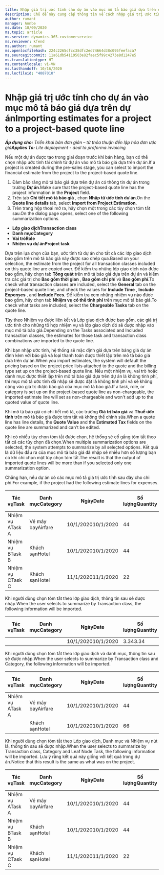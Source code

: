 ```yaml
---
title: Nhập giá trị ước tính cho dự án vào mục mô tả báo giá dựa trên dự án
description: Chủ đề này cung cấp thông tin về cách nhập giá trị ước tính từ dự án vào mục mô tả báo giá.
author: rumant
manager: Annbe
ms.date: 10/09/2020
ms.topic: article
ms.service: dynamics-365-customerservice
ms.reviewer: kfend
ms.author: rumant
ms.openlocfilehash: 224c2265cfcc38dfc2ed74664d38c095feefaca7
ms.sourcegitcommit: 11a61db54119503e82faec5f99c4273e8d1247e5
ms.translationtype: HT
ms.contentlocale: vi-VN
ms.lasthandoff: 10/16/2020
ms.locfileid: "4087010"
---
```

# <a name="importing-estimates-for-a-project-to-a-project-based-quote-line"></a><span data-ttu-id="968b4-103">Nhập giá trị ước tính cho dự án vào mục mô tả báo giá dựa trên dự án</span><span class="sxs-lookup"><span data-stu-id="968b4-103">Importing estimates for a project to a project-based quote line</span></span>

<span data-ttu-id="968b4-104">_**Áp dụng cho:** Triển khai bản đơn giản – từ thỏa thuận đến lập hóa đơn ước giá_</span><span class="sxs-lookup"><span data-stu-id="968b4-104">_**Applies To:** Lite deployment - deal to proforma invoicing_</span></span>

<span data-ttu-id="968b4-105">Nếu một dự án được tạo trong giai đoạn trước khi bán hàng, bạn có thể chọn nhập ước tính tài chính từ dự án vào mô tả báo giá dựa trên dự án.</span><span class="sxs-lookup"><span data-stu-id="968b4-105">If a project is created during the pre-sales stage, you can select to import the financial estimate from the project to the project-based quote line.</span></span>

1. <span data-ttu-id="968b4-106">Đảm bảo rằng mô tả báo giá dựa trên dự án có thông tin dự án trong trường **Dự án**.</span><span class="sxs-lookup"><span data-stu-id="968b4-106">Make sure that the project-based quote line has the project information in the **Project** field.</span></span>
2. <span data-ttu-id="968b4-107">Trên tab **Chi tiết mô tả báo giá** , chọn **Nhập từ ước tính dự án**.</span><span class="sxs-lookup"><span data-stu-id="968b4-107">On the **Quote line details** tab, select **Import from Project Estimation**.</span></span>
3. <span data-ttu-id="968b4-108">Trên trang hộp thoại mở ra, hãy chọn một trong các tùy chọn tóm tắt sau.</span><span class="sxs-lookup"><span data-stu-id="968b4-108">On the dialog page opens, select one of the following summarization options.</span></span>

  - <span data-ttu-id="968b4-109">**Lớp giao dịch**</span><span class="sxs-lookup"><span data-stu-id="968b4-109">**Transaction class**</span></span>
  - <span data-ttu-id="968b4-110">**Danh mục**</span><span class="sxs-lookup"><span data-stu-id="968b4-110">**Category**</span></span>
  - <span data-ttu-id="968b4-111">**Vai trò**</span><span class="sxs-lookup"><span data-stu-id="968b4-111">**Role**</span></span> 
  - <span data-ttu-id="968b4-112">**Nhiệm vụ dự án**</span><span class="sxs-lookup"><span data-stu-id="968b4-112">**Project task**</span></span>

<span data-ttu-id="968b4-113">Dựa trên lựa chọn của bạn, ước tính từ dự án cho tất cả các lớp giao dịch bao gồm trên mô tả báo giá này được sao chép qua.</span><span class="sxs-lookup"><span data-stu-id="968b4-113">Based on your selection, the estimate from the project for all transaction classes included on this quote line are copied over.</span></span> <span data-ttu-id="968b4-114">Để kiểm tra những lớp giao dịch nào được bao gồm, hãy chọn tab **Tổng quát** trên mô tả báo giá dựa trên dự án và kiểm tra các giá trị cho **Bao gồm thời gian** , **Bao gồm chi phí** và **Bao gồm phí**.</span><span class="sxs-lookup"><span data-stu-id="968b4-114">To check what transaction classes are included, select the **General** tab on the project-based quote line, and check the values for **Include Time** , **Include Expenses** , and **Include Fees**.</span></span>  <span data-ttu-id="968b4-115">Để kiểm tra xem những nhiệm vụ nào được bao gồm, hãy chọn tab **Nhiệm vụ có thể tính phí** trên mục mô tả báo giá.</span><span class="sxs-lookup"><span data-stu-id="968b4-115">To check what tasks are included, select the **Chargeable Tasks** tab on the quote line.</span></span>

<span data-ttu-id="968b4-116">Tùy theo Nhiệm vụ được liên kết và Lớp giao dịch được bao gồm, các giá trị ước tính cho những tổ hợp nhiệm vụ và lớp giao dịch đó sẽ được nhập vào mục mô tả báo giá.</span><span class="sxs-lookup"><span data-stu-id="968b4-116">Depending on the Tasks associated and Included transaction classes, the estimates for those task and transaction class combinations are imported to the quote line.</span></span>

<span data-ttu-id="968b4-117">Khi bạn nhập ước tính, hệ thống sẽ mặc định giá dựa trên bảng giá dự án đính kèm với báo giá và loại thanh toán được thiết lập trên mô tả báo giá dựa trên dự án.</span><span class="sxs-lookup"><span data-stu-id="968b4-117">When you import estimates, the system will default the pricing based on the project price lists attached to the quote and the billing type set up on the project-based quote line.</span></span> <span data-ttu-id="968b4-118">Nếu một nhiệm vụ, vai trò hoặc danh mục được thiết lập trên mô tả báo giá dựa trên dự án là không tính phí, thì mục mô tả ước tính đã nhập sẽ được đặt là không tính phí và sẽ không cộng vào giá trị được báo giá của mục mô tả báo giá.</span><span class="sxs-lookup"><span data-stu-id="968b4-118">If a task, role, or category is set up on the project-based quote line as non-chargeable, the imported estimate line will set as non-chargeable and won't add up to the quoted value of quote line.</span></span>

<span data-ttu-id="968b4-119">Khi mô tả báo giá có chi tiết mô tả, các trường **Giá trị báo giá** và **Thuế ước tính** trên mô tả báo giá được tóm tắt và không thể chỉnh sửa.</span><span class="sxs-lookup"><span data-stu-id="968b4-119">When a quote line has line details, the **Quote Value** and the **Estimated Tax** fields on the quote line are summarized and can't be edited.</span></span>

<span data-ttu-id="968b4-120">Khi có nhiều tùy chọn tóm tắt được chọn, hệ thống sẽ cố gắng tóm tắt theo tất cả các tùy chọn đã chọn.</span><span class="sxs-lookup"><span data-stu-id="968b4-120">When multiple summarization options are selected, the system attempts to summarize by all selected options.</span></span> <span data-ttu-id="968b4-121">Kết quả là dữ liệu đầu ra của mục mô tả báo giá đã nhập sẽ nhiều hơn số lượng bạn có khi chỉ chọn một tùy chọn tóm tắt.</span><span class="sxs-lookup"><span data-stu-id="968b4-121">The result is that the output of imported quote lines will be more than if you selected only one summarization option.</span></span>

<span data-ttu-id="968b4-122">Chẳng hạn, nếu dự án có các mục mô tả giá trị ước tính sau đây cho chi phí.</span><span class="sxs-lookup"><span data-stu-id="968b4-122">For example, if the project had the following estimate lines for expenses.</span></span>

| <span data-ttu-id="968b4-123">Tác vụ</span><span class="sxs-lookup"><span data-stu-id="968b4-123">Task</span></span> | <span data-ttu-id="968b4-124">Danh mục</span><span class="sxs-lookup"><span data-stu-id="968b4-124">Category</span></span> | <span data-ttu-id="968b4-125">Ngày</span><span class="sxs-lookup"><span data-stu-id="968b4-125">Date</span></span> | <span data-ttu-id="968b4-126">Số lượng</span><span class="sxs-lookup"><span data-stu-id="968b4-126">Quantity</span></span> | <span data-ttu-id="968b4-127">Đơn giá</span><span class="sxs-lookup"><span data-stu-id="968b4-127">Unit price</span></span> | <span data-ttu-id="968b4-128">Số lượng</span><span class="sxs-lookup"><span data-stu-id="968b4-128">Amount</span></span> |
| --- | --- | --- | --- | --- | --- |
| <span data-ttu-id="968b4-129">Nhiệm vụ A</span><span class="sxs-lookup"><span data-stu-id="968b4-129">Task A</span></span> | <span data-ttu-id="968b4-130">Vé máy bay</span><span class="sxs-lookup"><span data-stu-id="968b4-130">Airfare</span></span> | <span data-ttu-id="968b4-131">10/1/2020</span><span class="sxs-lookup"><span data-stu-id="968b4-131">10/1/2020</span></span> | <span data-ttu-id="968b4-132">4</span><span class="sxs-lookup"><span data-stu-id="968b4-132">4</span></span> | <span data-ttu-id="968b4-133">400</span><span class="sxs-lookup"><span data-stu-id="968b4-133">400</span></span> | <span data-ttu-id="968b4-134">1600</span><span class="sxs-lookup"><span data-stu-id="968b4-134">1600</span></span> |
| <span data-ttu-id="968b4-135">Nhiệm vụ B</span><span class="sxs-lookup"><span data-stu-id="968b4-135">Task B</span></span> | <span data-ttu-id="968b4-136">Khách sạn</span><span class="sxs-lookup"><span data-stu-id="968b4-136">Hotel</span></span> | <span data-ttu-id="968b4-137">10/1/2020</span><span class="sxs-lookup"><span data-stu-id="968b4-137">10/1/2020</span></span> | <span data-ttu-id="968b4-138">4</span><span class="sxs-lookup"><span data-stu-id="968b4-138">4</span></span> | <span data-ttu-id="968b4-139">200</span><span class="sxs-lookup"><span data-stu-id="968b4-139">200</span></span> | <span data-ttu-id="968b4-140">800</span><span class="sxs-lookup"><span data-stu-id="968b4-140">800</span></span> |
| <span data-ttu-id="968b4-141">Nhiệm vụ C</span><span class="sxs-lookup"><span data-stu-id="968b4-141">Task C</span></span> | <span data-ttu-id="968b4-142">Khách sạn</span><span class="sxs-lookup"><span data-stu-id="968b4-142">Hotel</span></span> | <span data-ttu-id="968b4-143">11/1/2020</span><span class="sxs-lookup"><span data-stu-id="968b4-143">11/1/2020</span></span> | <span data-ttu-id="968b4-144">2</span><span class="sxs-lookup"><span data-stu-id="968b4-144">2</span></span> | <span data-ttu-id="968b4-145">200</span><span class="sxs-lookup"><span data-stu-id="968b4-145">200</span></span> | <span data-ttu-id="968b4-146">400</span><span class="sxs-lookup"><span data-stu-id="968b4-146">400</span></span> |

<span data-ttu-id="968b4-147">Khi người dùng chọn tóm tắt theo lớp giao dịch, thông tin sau sẽ được nhập.</span><span class="sxs-lookup"><span data-stu-id="968b4-147">When the user selects to summarize by Transaction class, the following information will be imported.</span></span>

| <span data-ttu-id="968b4-148">Tác vụ</span><span class="sxs-lookup"><span data-stu-id="968b4-148">Task</span></span> | <span data-ttu-id="968b4-149">Danh mục</span><span class="sxs-lookup"><span data-stu-id="968b4-149">Category</span></span> | <span data-ttu-id="968b4-150">Ngày</span><span class="sxs-lookup"><span data-stu-id="968b4-150">Date</span></span> | <span data-ttu-id="968b4-151">Số lượng</span><span class="sxs-lookup"><span data-stu-id="968b4-151">Quantity</span></span> | <span data-ttu-id="968b4-152">Đơn giá</span><span class="sxs-lookup"><span data-stu-id="968b4-152">Unit price</span></span> | <span data-ttu-id="968b4-153">Số lượng</span><span class="sxs-lookup"><span data-stu-id="968b4-153">Amount</span></span> |
| --- | --- | --- | --- | --- | --- |
|||<span data-ttu-id="968b4-154">10/1/2020</span><span class="sxs-lookup"><span data-stu-id="968b4-154">10/1/2020</span></span> | <span data-ttu-id="968b4-155">3.34</span><span class="sxs-lookup"><span data-stu-id="968b4-155">3.34</span></span> | <span data-ttu-id="968b4-156">840</span><span class="sxs-lookup"><span data-stu-id="968b4-156">840</span></span> | <span data-ttu-id="968b4-157">2800</span><span class="sxs-lookup"><span data-stu-id="968b4-157">2800</span></span> |

<span data-ttu-id="968b4-158">Khi người dùng chọn tóm tắt theo lớp giao dịch và danh mục, thông tin sau sẽ được nhập.</span><span class="sxs-lookup"><span data-stu-id="968b4-158">When the user selects to summarize by Transaction class and Category, the following information will be imported.</span></span>

| <span data-ttu-id="968b4-159">Tác vụ</span><span class="sxs-lookup"><span data-stu-id="968b4-159">Task</span></span> | <span data-ttu-id="968b4-160">Danh mục</span><span class="sxs-lookup"><span data-stu-id="968b4-160">Category</span></span> | <span data-ttu-id="968b4-161">Ngày</span><span class="sxs-lookup"><span data-stu-id="968b4-161">Date</span></span> | <span data-ttu-id="968b4-162">Số lượng</span><span class="sxs-lookup"><span data-stu-id="968b4-162">Quantity</span></span> | <span data-ttu-id="968b4-163">Đơn giá</span><span class="sxs-lookup"><span data-stu-id="968b4-163">Unit price</span></span> | <span data-ttu-id="968b4-164">Số lượng</span><span class="sxs-lookup"><span data-stu-id="968b4-164">Amount</span></span> |
| --- | --- | --- | --- | --- | --- |
| <span data-ttu-id="968b4-165">Nhiệm vụ A</span><span class="sxs-lookup"><span data-stu-id="968b4-165">Task A</span></span> | <span data-ttu-id="968b4-166">Vé máy bay</span><span class="sxs-lookup"><span data-stu-id="968b4-166">Airfare</span></span> | <span data-ttu-id="968b4-167">10/1/2020</span><span class="sxs-lookup"><span data-stu-id="968b4-167">10/1/2020</span></span> | <span data-ttu-id="968b4-168">4</span><span class="sxs-lookup"><span data-stu-id="968b4-168">4</span></span> | <span data-ttu-id="968b4-169">400</span><span class="sxs-lookup"><span data-stu-id="968b4-169">400</span></span> | <span data-ttu-id="968b4-170">1600</span><span class="sxs-lookup"><span data-stu-id="968b4-170">1600</span></span> |
| | <span data-ttu-id="968b4-171">Khách sạn</span><span class="sxs-lookup"><span data-stu-id="968b4-171">Hotel</span></span> | <span data-ttu-id="968b4-172">10/1/2020</span><span class="sxs-lookup"><span data-stu-id="968b4-172">10/1/2020</span></span> | <span data-ttu-id="968b4-173">6</span><span class="sxs-lookup"><span data-stu-id="968b4-173">6</span></span> | <span data-ttu-id="968b4-174">200</span><span class="sxs-lookup"><span data-stu-id="968b4-174">200</span></span> | <span data-ttu-id="968b4-175">1200</span><span class="sxs-lookup"><span data-stu-id="968b4-175">1200</span></span> |

<span data-ttu-id="968b4-176">Khi người dùng chọn tóm tắt theo Lớp giao dịch, Danh mục và Nhiệm vụ nút lá, thông tin sau sẽ được nhập.</span><span class="sxs-lookup"><span data-stu-id="968b4-176">When the user selects to summarize by Transaction class, Category and Leaf Node Task, the following information will be imported.</span></span> <span data-ttu-id="968b4-177">Lưu ý rằng kết quả này giống với kết quả trong dự án.</span><span class="sxs-lookup"><span data-stu-id="968b4-177">Notice that this result is the same as what was on the project.</span></span>

| <span data-ttu-id="968b4-178">Tác vụ</span><span class="sxs-lookup"><span data-stu-id="968b4-178">Task</span></span> | <span data-ttu-id="968b4-179">Danh mục</span><span class="sxs-lookup"><span data-stu-id="968b4-179">Category</span></span> | <span data-ttu-id="968b4-180">Ngày</span><span class="sxs-lookup"><span data-stu-id="968b4-180">Date</span></span> | <span data-ttu-id="968b4-181">Số lượng</span><span class="sxs-lookup"><span data-stu-id="968b4-181">Quantity</span></span> | <span data-ttu-id="968b4-182">Đơn giá</span><span class="sxs-lookup"><span data-stu-id="968b4-182">Unit price</span></span> | <span data-ttu-id="968b4-183">Số lượng</span><span class="sxs-lookup"><span data-stu-id="968b4-183">Amount</span></span> |
| --- | --- | --- | --- | --- | --- |
| <span data-ttu-id="968b4-184">Nhiệm vụ A</span><span class="sxs-lookup"><span data-stu-id="968b4-184">Task A</span></span> | <span data-ttu-id="968b4-185">Vé máy bay</span><span class="sxs-lookup"><span data-stu-id="968b4-185">Airfare</span></span> | <span data-ttu-id="968b4-186">10/1/2020</span><span class="sxs-lookup"><span data-stu-id="968b4-186">10/1/2020</span></span> | <span data-ttu-id="968b4-187">4</span><span class="sxs-lookup"><span data-stu-id="968b4-187">4</span></span> | <span data-ttu-id="968b4-188">400</span><span class="sxs-lookup"><span data-stu-id="968b4-188">400</span></span> | <span data-ttu-id="968b4-189">1600</span><span class="sxs-lookup"><span data-stu-id="968b4-189">1600</span></span> |
| <span data-ttu-id="968b4-190">Nhiệm vụ B</span><span class="sxs-lookup"><span data-stu-id="968b4-190">Task B</span></span> | <span data-ttu-id="968b4-191">Khách sạn</span><span class="sxs-lookup"><span data-stu-id="968b4-191">Hotel</span></span> | <span data-ttu-id="968b4-192">10/1/2020</span><span class="sxs-lookup"><span data-stu-id="968b4-192">10/1/2020</span></span> | <span data-ttu-id="968b4-193">4</span><span class="sxs-lookup"><span data-stu-id="968b4-193">4</span></span> | <span data-ttu-id="968b4-194">200</span><span class="sxs-lookup"><span data-stu-id="968b4-194">200</span></span> | <span data-ttu-id="968b4-195">800</span><span class="sxs-lookup"><span data-stu-id="968b4-195">800</span></span> |
| <span data-ttu-id="968b4-196">Nhiệm vụ C</span><span class="sxs-lookup"><span data-stu-id="968b4-196">Task C</span></span> | <span data-ttu-id="968b4-197">Khách sạn</span><span class="sxs-lookup"><span data-stu-id="968b4-197">Hotel</span></span> | <span data-ttu-id="968b4-198">11/1/2020</span><span class="sxs-lookup"><span data-stu-id="968b4-198">11/1/2020</span></span> | <span data-ttu-id="968b4-199">2</span><span class="sxs-lookup"><span data-stu-id="968b4-199">2</span></span> | <span data-ttu-id="968b4-200">200</span><span class="sxs-lookup"><span data-stu-id="968b4-200">200</span></span> | <span data-ttu-id="968b4-201">400</span><span class="sxs-lookup"><span data-stu-id="968b4-201">400</span></span> |

